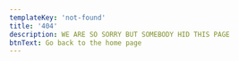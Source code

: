 ```yaml
---
templateKey: 'not-found'
title: '404'
description: WE ARE SO SORRY BUT SOMEBODY HID THIS PAGE
btnText: Go back to the home page
---
```


